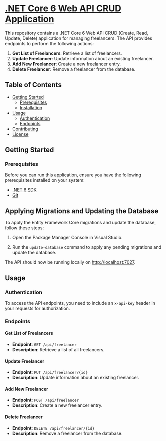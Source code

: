 # [.NET Core 6 Web API CRUD Application](https://gf-app-zeta.vercel.app/)

This repository contains a .NET Core 6 Web API CRUD (Create, Read, Update, Delete) application for managing freelancers. The API provides endpoints to perform the following actions:

1. **Get List of Freelancers**: Retrieve a list of freelancers.
2. **Update Freelancer**: Update information about an existing freelancer.
3. **Add New Freelancer**: Create a new freelancer entry.
4. **Delete Freelancer**: Remove a freelancer from the database.

## Table of Contents

- [Getting Started](#getting-started)
  - [Prerequisites](#prerequisites)
  - [Installation](#installation)
- [Usage](#usage)
  - [Authentication](#authentication)
  - [Endpoints](#endpoints)
- [Contributing](#contributing)
- [License](#license)

## Getting Started

### Prerequisites

Before you can run this application, ensure you have the following prerequisites installed on your system:

- [.NET 6 SDK](https://dotnet.microsoft.com/download/dotnet/6.0)
- [Git](https://git-scm.com/)

## Applying Migrations and Updating the Database

To apply the Entity Framework Core migrations and update the database, follow these steps:

1. Open the Package Manager Console in Visual Studio.

2. Run the `update-database` command to apply any pending migrations and update the database.
   

The API should now be running locally on [http://localhost:7027](http://localhost:7027).

## Usage

### Authentication

To access the API endpoints, you need to include an `x-api-key` header in your requests for authorization.

### Endpoints

#### Get List of Freelancers
- **Endpoint**: `GET /api/freelancer`
- **Description**: Retrieve a list of all freelancers.

#### Update Freelancer
- **Endpoint**: `PUT /api/freelancer/{id}`
- **Description**: Update information about an existing freelancer.

#### Add New Freelancer
- **Endpoint**: `POST /api/freelancer`
- **Description**: Create a new freelancer entry.

#### Delete Freelancer
- **Endpoint**: `DELETE /api/freelancer/{id}`
- **Description**: Remove a freelancer from the database.
